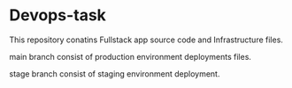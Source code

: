 # Devops-task
This repository conatins Fullstack app source code and Infrastructure files.

main branch consist of production environment deployments files.

stage branch consist of staging environment deployment.
